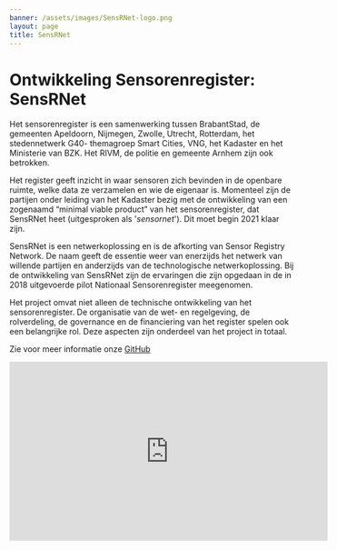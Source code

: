 ```yaml
---
banner: /assets/images/SensRNet-logo.png
layout: page
title: SensRNet
---
```

# Ontwikkeling Sensorenregister: SensRNet

Het sensorenregister is een samenwerking tussen BrabantStad, de gemeenten Apeldoorn, Nijmegen, Zwolle, Utrecht, Rotterdam, het stedennetwerk G40- themagroep Smart Cities, VNG, het Kadaster en het Ministerie van BZK. 
Het RIVM, de politie en gemeente Arnhem zijn ook betrokken.

Het register geeft inzicht in waar sensoren zich bevinden in de openbare ruimte, welke data ze verzamelen en wie de eigenaar is. 
Momenteel zijn de partijen onder leiding van het Kadaster bezig met de ontwikkeling van een zogenaamd “minimal viable product” van het sensorenregister, dat SensRNet heet (uitgesproken als '_sensornet_'). 
Dit moet begin 2021 klaar zijn.

SensRNet is een netwerkoplossing en is de afkorting van Sensor Registry Network. 
De naam geeft de essentie weer van enerzijds het netwerk van willende partijen en anderzijds van de technologische netwerkoplossing. 
Bij de ontwikkeling van SensRNet zijn de ervaringen die zijn opgedaan in de in 2018 uitgevoerde pilot Nationaal Sensorenregister meegenomen.

Het project omvat niet alleen de technische ontwikkeling van het sensorenregister. 
De organisatie van de wet- en regelgeving, de rolverdeling, de governance en de financiering van het register spelen ook een belangrijke rol. 
Deze aspecten zijn onderdeel van het project in totaal. 

Zie voor meer informatie onze [GitHub](https://kadaster-labs.github.io/sensrnet-home/)

<iframe width="560" height="315" src="https://www.youtube-nocookie.com/embed/0L6a2F_GpOg" title="YouTube video player" frameborder="0" allow="accelerometer; autoplay; clipboard-write; encrypted-media; gyroscope; picture-in-picture" allowfullscreen></iframe>
